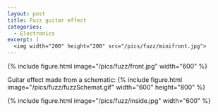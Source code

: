 ```yaml
---
layout: post
title: Fuzz guitar effect
categories:
  - Electronics
excerpt: |
  <img width="200" height="200" src="/pics/fuzz/minifront.jpg">
---
```


{% include figure.html image="/pics/fuzz/front.jpg" width="600" %}

Guitar effect made from a schematic:
{% include figure.html image="/pics/fuzz/fuzzSchemat.gif" width="600" height="800" %}

{% include figure.html image="/pics/fuzz/inside.jpg" width="600" %}
